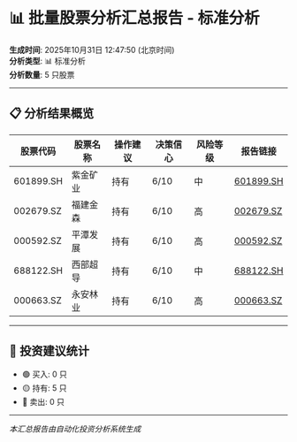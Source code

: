 # 📊 批量股票分析汇总报告 - 标准分析

**生成时间**: 2025年10月31日 12:47:50 (北京时间)  
**分析类型**: 📊 标准分析  
**分析数量**: 5 只股票

---

## 📋 分析结果概览

| 股票代码 | 股票名称 | 操作建议 | 决策信心 | 风险等级 | 报告链接 |
|---------|---------|---------|---------|---------|---------|
| 601899.SH | 紫金矿业 | 持有 | 6/10 | 中 | [601899.SH](601899/2025-10-31/analysis_123239.md) |
| 002679.SZ | 福建金森 | 持有 | 6/10 | 高 | [002679.SZ](002679/2025-10-31/analysis_123627.md) |
| 000592.SZ | 平潭发展 | 持有 | 6/10 | 高 | [000592.SZ](000592/2025-10-31/analysis_124021.md) |
| 688122.SH | 西部超导 | 持有 | 6/10 | 中 | [688122.SH](688122/2025-10-31/analysis_124432.md) |
| 000663.SZ | 永安林业 | 持有 | 6/10 | 高 | [000663.SZ](000663/2025-10-31/analysis_124750.md) |

---

## 🎯 投资建议统计

- 🟢 买入: 0 只
- 🟡 持有: 5 只
- 🔴 卖出: 0 只

---

*本汇总报告由自动化投资分析系统生成*
